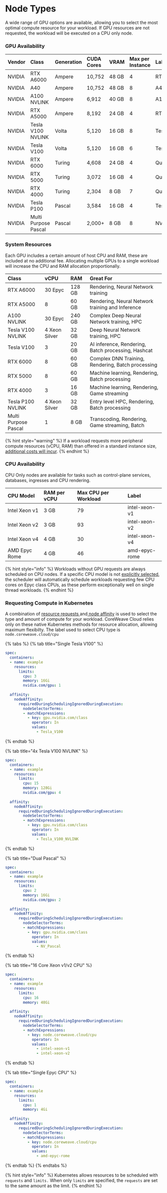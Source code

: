 # Node Types

A wide range of GPU options are available, allowing you to select the most optimal compute resource for your workload. If GPU resources are not requested, the workload will be executed on a CPU only node.

### GPU Availability

| Vendor | Class | Generation | CUDA Cores | VRAM | Max per Instance | Label |
| :--- | :--- | :--- | :--- | :--- | :--- | :--- |
| NVIDIA | RTX A6000 | Ampere | 10,752 | 48 GB | 4 | RTX\_A6000 |
| NVIDIA | A40 | Ampere | 10,752 | 48 GB | 8 | A40 |
| NVIDIA | A100 NVLINK | Ampere | 6,912 | 40 GB | 8 | A100\_NVLINK |
| NVIDIA | RTX A5000 | Ampere | 8,192 | 24 GB | 4 | RTX\_A5000 |
| NVIDIA | Tesla V100 NVLINK | Volta | 5,120 | 16 GB | 8 | Tesla\_V100\_NVLINK |
| NVIDIA | Tesla V100 | Volta | 5,120 | 16 GB | 6 | Tesla\_V100 |
| NVIDIA | RTX 6000 | Turing | 4,608 | 24 GB | 4 | Quadro\_RTX\_6000 |
| NVIDIA | RTX 5000 | Turing | 3,072 | 16 GB | 4 | Quadro\_RTX\_5000 |
| NVIDIA | RTX 4000 | Turing | 2,304 | 8 GB  | 7 | Quadro\_RTX\_4000 |
| NVIDIA | Tesla P100 | Pascal | 3,584 | 16 GB | 4 | Tesla\_P100\_NVLINK |
| NVIDIA | Multi Purpose Pascal | Pascal | 2,000+ | 8 GB | 8 | NV\_Pascal |

### System Resources

Each GPU includes a certain amount of host CPU and RAM, these are included at no additional fee. Allocating multiple GPUs to a single workload will increase the CPU and RAM allocation proportionally.

| Class | vCPU | RAM | Great For |
| :--- | :--- | :--- | :--- |
| RTX A6000 | 30 Epyc | 128 GB | Rendering, Neural Network training |
| RTX A5000 | 8 | 60 GB | Rendering, Neural Network training and Inference |
| A100 NVLINK | 30 Epyc | 240 GB | Complex Deep Neural Network training, HPC |
| Tesla V100 NVLINK | 4 Xeon Silver | 32 GB | Deep Neural Network training, HPC |
| Tesla V100 | 3 | 20 GB | AI inference, Rendering, Batch processing, Hashcat |
| RTX 6000 | 8 | 60 GB | Complex DNN Training, Rendering, Batch processing |
| RTX 5000 | 8 | 60 GB | Machine learning, Rendering, Batch processing |
| RTX 4000 | 3 | 16 GB | Machine learning, Rendering, Game streaming |
| Tesla P100 NVLINK | 4 Xeon Silver | 32 GB | Entry level HPC, Rendering, Batch processing |
| Multi Purpose Pascal | 1 | 8 GB | Transcoding, Rendering, Game streaming, Batch |

{% hint style="warning" %}
If a workload requests more peripheral compute resources \(vCPU, RAM\) than offered in a standard instance size, [additional costs will incur](../resources/resource-based-pricing.md). 
{% endhint %}

### CPU Availability

CPU Only nodes are available for tasks such as control-plane services, databases, ingresses and CPU rendering. 

| CPU Model | RAM per vCPU | Max CPU per Workload | Label |
| :--- | :--- | :--- | :--- |
| Intel Xeon v1 | 3 GB | 79 | intel-xeon-v1 |
| Intel Xeon v2 | 3 GB | 93 | intel-xeon-v2 |
| Intel Xeon v4 | 4 GB | 30 | intel-xeon-v4 |
| AMD Epyc Rome | 4 GB | 46 | amd-epyc-rome |

{% hint style="info" %}
Workloads without GPU requests are always scheduled on CPU nodes. If a specific CPU model is not [explicitly selected](node-types.md#requesting-compute-in-kubernetes), the scheduler will automatically schedule workloads requesting few CPU cores on Epyc class CPUs, as these perform exceptionally well on single thread workloads.
{% endhint %}

### Requesting Compute in Kubernetes

A combination of [resource requests ](https://kubernetes.io/docs/concepts/configuration/manage-resources-containers/#requests-and-limits)and[ node affinity](https://kubernetes.io/docs/concepts/scheduling-eviction/assign-pod-node/#node-affinity) is used to select the type and amount of compute for your workload. CoreWeave Cloud relies only on these native Kubernetes methods for resource allocation, allowing maximum flexibilty. The label used to select CPU type is `node.coreweave.cloud/cpu`

{% tabs %}
{% tab title="Single Tesla V100" %}
```yaml
spec:
  containers:
  - name: example
    resources:
      limits:
        cpu: 3
        memory: 16Gi
        nvidia.com/gpu: 1
        
  affinity:
    nodeAffinity:
      requiredDuringSchedulingIgnoredDuringExecution:
        nodeSelectorTerms:
        - matchExpressions:
          - key: gpu.nvidia.com/class
            operator: In
            values:
              - Tesla_V100
```
{% endtab %}

{% tab title="4x Tesla V100 NVLINK" %}
```yaml
spec:
  containers:
  - name: example
    resources:
      limits:
        cpu: 15
        memory: 128Gi
        nvidia.com/gpu: 4
        
  affinity:
    nodeAffinity:
      requiredDuringSchedulingIgnoredDuringExecution:
        nodeSelectorTerms:
        - matchExpressions:
          - key: gpu.nvidia.com/class
            operator: In
            values:
              - Tesla_V100_NVLINK
```
{% endtab %}

{% tab title="Dual Pascal" %}
```yaml
spec:
  containers:
  - name: example
    resources:
      limits:
        cpu: 2
        memory: 16Gi
        nvidia.com/gpu: 2
        
  affinity:
    nodeAffinity:
      requiredDuringSchedulingIgnoredDuringExecution:
        nodeSelectorTerms:
        - matchExpressions:
          - key: gpu.nvidia.com/class
            operator: In
            values:
              - NV_Pascal
```
{% endtab %}

{% tab title="16 Core Xeon v1/v2 CPU" %}
```yaml
spec:
  containers:
  - name: example
    resources:
      limits:
        cpu: 16
        memory: 48Gi
        
  affinity:
    nodeAffinity:
      requiredDuringSchedulingIgnoredDuringExecution:
        nodeSelectorTerms:
        - matchExpressions:
          - key: node.coreweave.cloud/cpu
            operator: In
            values:
              - intel-xeon-v1
              - intel-xeon-v2
```
{% endtab %}

{% tab title="Single Epyc CPU" %}
```yaml
spec:
  containers:
  - name: example
    resources:
      limits:
        cpu: 1
        memory: 4Gi
        
  affinity:
    nodeAffinity:
      requiredDuringSchedulingIgnoredDuringExecution:
        nodeSelectorTerms:
        - matchExpressions:
          - key: node.coreweave.cloud/cpu
            operator: In
            values:
              - amd-epyc-rome
```
{% endtab %}
{% endtabs %}

{% hint style="info" %}
Kubernetes allows resources to be scheduled with `requests` and `limits.` When only `limits` are specified, the `requests` are set to the same amount as the limit.
{% endhint %}

